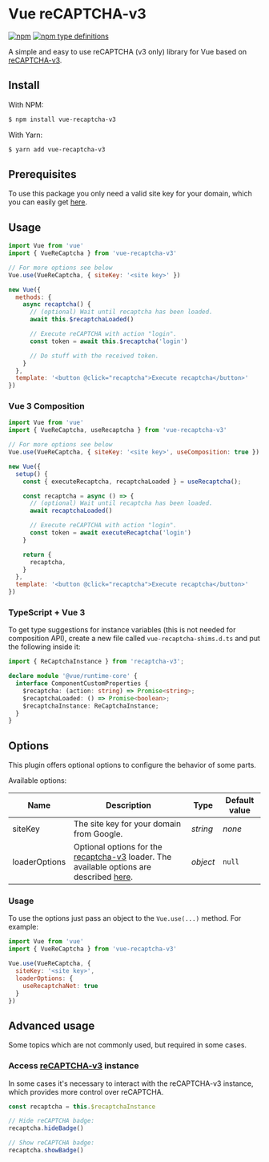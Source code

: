 # Vue reCAPTCHA-v3
[![npm](https://img.shields.io/npm/v/vue-recaptcha-v3.svg)](https://www.npmjs.com/package/vue-recaptcha-v3)
[![npm type definitions](https://img.shields.io/npm/types/vue-recaptcha-v3.svg)](https://www.npmjs.com/package/vue-recaptcha-v3)

A simple and easy to use reCAPTCHA (v3 only) library for Vue based on [reCAPTCHA-v3](https://github.com/AurityLab/recaptcha-v3).

## Install
With NPM:
```bash
$ npm install vue-recaptcha-v3
```

With Yarn:
```bash
$ yarn add vue-recaptcha-v3
```
 
## Prerequisites
To use this package you only need a valid site key for your domain, which you can easily get [here](https://www.google.com/recaptcha).

## Usage

```javascript
import Vue from 'vue'
import { VueReCaptcha } from 'vue-recaptcha-v3'

// For more options see below
Vue.use(VueReCaptcha, { siteKey: '<site key>' })

new Vue({
  methods: {
    async recaptcha() {
      // (optional) Wait until recaptcha has been loaded.
      await this.$recaptchaLoaded()

      // Execute reCAPTCHA with action "login".
      const token = await this.$recaptcha('login')

      // Do stuff with the received token.
    }
  },
  template: '<button @click="recaptcha">Execute recaptcha</button>'
})
```

### Vue 3 Composition

```js
import Vue from 'vue'
import { VueReCaptcha, useRecaptcha } from 'vue-recaptcha-v3'

// For more options see below
Vue.use(VueReCaptcha, { siteKey: '<site key>', useComposition: true })

new Vue({
  setup() {
    const { executeRecaptcha, recaptchaLoaded } = useRecaptcha();

    const recaptcha = async () => {
      // (optional) Wait until recaptcha has been loaded.
      await recaptchaLoaded()

      // Execute reCAPTCHA with action "login".
      const token = await executeRecaptcha('login')
    }

    return {
      recaptcha,
    }
  },
  template: '<button @click="recaptcha">Execute recaptcha</button>'
})
```

### TypeScript + Vue 3
To get type suggestions for instance variables (this is not needed for composition API), create a new file called `vue-recaptcha-shims.d.ts` and put the following inside it:
```ts
import { ReCaptchaInstance } from 'recaptcha-v3';

declare module '@vue/runtime-core' {
  interface ComponentCustomProperties {
    $recaptcha: (action: string) => Promise<string>;
    $recaptchaLoaded: () => Promise<boolean>;
    $recaptchaInstance: ReCaptchaInstance;
  }
}
```

## Options
This plugin offers optional options to configure the behavior of some parts.

Available options:

|Name|Description|Type|Default value
|----|-----------|----|-------------
|siteKey|The site key for your domain from Google.|*string*|*none*
|loaderOptions|Optional options for the [recaptcha-v3](https://github.com/AurityLab/recaptcha-v3) loader. The available options are described [here](https://github.com/AurityLab/recaptcha-v3/#load-options-usage).|*object*|`null`

### Usage
To use the options just pass an object to the `Vue.use(...)` method. For example:
```javascript
import Vue from 'vue'
import { VueReCaptcha } from 'vue-recaptcha-v3'

Vue.use(VueReCaptcha, {
  siteKey: '<site key>',
  loaderOptions: {
    useRecaptchaNet: true
  }
})
```

## Advanced usage
Some topics which are not commonly used, but required in some cases.

### Access [reCAPTCHA-v3](https://github.com/AurityLab/recaptcha-v3/#load-options-usage) instance
In some cases it's necessary to interact with the reCAPTCHA-v3 instance, which provides more control over reCAPTCHA. 
```javascript
const recaptcha = this.$recaptchaInstance

// Hide reCAPTCHA badge:
recaptcha.hideBadge()

// Show reCAPTCHA badge:
recaptcha.showBadge()
```
